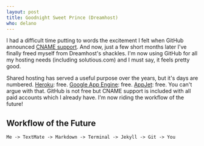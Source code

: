 ```yaml
---
layout: post
title: Goodnight Sweet Prince (Dreamhost)
who: delano
---
```


I had a difficult time putting to words the excitement I felt when GitHub announced [CNAME support](http://github.com/blog/315-cname-support-for-github-pages). And now, just a few short months later I've finally freed myself from Dreamhost's shackles. I'm now using GitHub for all my hosting needs (including solutious.com) and I must say, it feels pretty good.

Shared hosting has served a useful purpose over the years, but it's days are numbered. [Heroku](http://heroku.com/pricing): free. [Google App Engine](http://code.google.com/appengine/): free. [AppJet](http://appjet.com/): free. You can't argue with that. GitHub is not free but CNAME support is included with all paid accounts which I already have. I'm now riding the workflow of the future!

## Workflow of the Future

    Me -> TextMate -> Markdown -> Terminal -> Jekyll -> Git -> You




